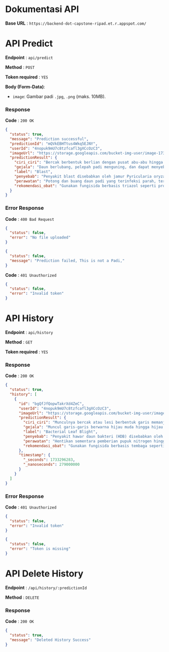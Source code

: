 # Dokumentasi API

**Base URL** : `https://backend-dot-capstone-ripad.et.r.appspot.com/`

# API Predict

**Endpoint** : `api/predict`

**Method** : `POST`

**Token required** : `YES`

**Body (Form-Data)**:

- `image`: Gambar padi `.jpg`, `.png` (maks. 10MB).

### Response

**Code** : `200 OK`

```json
{
  "status": true,
  "message": "Prediction successful",
  "predictionId": "mQVkEBHTtus4Wkq5EJNY",
  "userId": "4nopuk9mU7c8tzfcafl3gXCcOzC3",
  "imageUrl": "https://storage.googleapis.com/bucket-img-user/image-1733297897641-78451914.jpg",
  "predictionResult": {
    "ciri_ciri": "Bercak berbentuk berlian dengan pusat abu-abu hingga putih dan tepi cokelat gelap.",
    "gejala": "Daun berlubang, pelepah padi menguning, dan dapat menyebabkan patahnya batang jika parah.",
    "label": "Blast",
    "penyebab": "Penyakit blast disebabkan oleh jamur Pyricularia oryzae.",
    "perawatan": "Potong dan buang daun padi yang terinfeksi parah, terutama yang sudah menunjukkan gejala bercak besar. Hal ini untuk mengurangi sumber inokulum (jamur) yang dapat menyebar ke tanaman lain.",
    "rekomendasi_obat": "Gunakan fungisida berbasis triazol seperti propikonazol atau tebukonazol."
  }
}
```

### Error Response

**Code** : `400 Bad Request`

```json
{
  "status": false,
  "error": "No file uploaded"
}
```

```json
{
  "status": false,
  "message": "Prediction failed, This is not a Padi,"
}
```

**Code** : `401
Unauthorized`

```json
{
  "status": false,
  "error": "Invalid token"
}
```

# API History

**Endpoint** : `api/history`

**Method** : `GET`

**Token required** : `YES`

### Response

**Code** : `200 OK`

```json
{
  "status": true,
  "history": [
    {
      "id": "bgQfJfQopwTakrXd4ZeC",
      "userId": "4nopuk9mU7c8tzfcafl3gXCcOzC3",
      "imageUrl": "https://storage.googleapis.com/bucket-img-user/image-1733296282987-560450516.jpg",
      "predictionResult": {
        "ciri_ciri": "Munculnya bercak atau lesi berbentuk garis memanjang sejajar dengan tulang daun berwarna kuning yang kemudian berubah menjadi cokelat pada daun.",
        "gejala": "Muncul garis-garis berwarna hijau muda hingga hijau keabu-abuan yang berair pada daun. Seiring waktu garis-garis tersebut dapat menyatu membentuk luka yang lebih besar dengan tepian yang tidak rata. Semakin lama daun akan menguning, kemudian layu, dan akhirnya mati.",
        "label": "Bacterial Leaf Blight",
        "penyebab": "Penyakit hawar daun bakteri (HDB) disebabkan oleh Xanthomonas oryzae pv. Oryzae.",
        "perawatan": "Hentikan sementara pemberian pupuk nitrogen hingga penyakit terkendali, karena nitrogen berlebih dapat memperparah infeksi.",
        "rekomendasi_obat": "Gunakan fungisida berbasis tembaga seperti tembaga hidroksida atau oksiklorida."
      },
      "timestamp": {
        "_seconds": 1733296283,
        "_nanoseconds": 279000000
      }
    }
  ]
}
```

### Error Response

**Code** : `401 Unauthorized`

```json
{
  "status": false,
  "error": "Invalid token"
}
```

```json
{
  "status": false,
  "error": "Token is missing"
}
```

# API Delete History

**Endpoint** : `/api/history/:predictionId`

**Method** : `DELETE`

### Response

**Code** : `200 OK`

```json
{
  "status": true,
  "message": "Deleted History Success"
}
```
